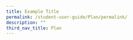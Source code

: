 ```yaml
---
title: Example Title
permalink: /student-user-guide/Plan/permalink/
description: ""
third_nav_title: Plan
---
```

